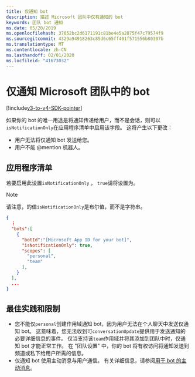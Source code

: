 ```yaml
---
title: 仅通知 bot
description: 描述 Microsoft 团队中仅有通知的 bot
keywords: 团队 bot 通知
ms.date: 05/20/2019
ms.openlocfilehash: 37652bc2d6171191c81be4e5a2875f47c79574f9
ms.sourcegitcommit: 4329a94918263c85d6c65ff401f571556b80307b
ms.translationtype: MT
ms.contentlocale: zh-CN
ms.lasthandoff: 02/01/2020
ms.locfileid: "41673032"
---
```

# <a name="notification-only-bots-in-microsoft-teams"></a>仅通知 Microsoft 团队中的 bot

[!include[v3-to-v4-SDK-pointer](~/includes/v3-to-v4-pointer-bots.md)]

如果你的 bot 的唯一用途是将通知传递给用户，而不是会话，则可以`isNotificationOnly`在应用程序清单中启用该字段。 这将产生以下更改：

* 用户无法将仅通知 bot 发送给您。
* 用户不能 @mention 机器人。

## <a name="app-manifest"></a>应用程序清单

若要启用此设置`isNotificationOnly` ， `true`请将设置为。

> [!NOTE]
> 请注意，的值`isNotificationOnly`是布尔值，而不是字符串。

```json
{
  ⋮
  "bots":[
    {
      "botId":"[Microsoft App ID for your bot]",
      "isNotificationOnly": true,
      "scopes": [
        "personal",
        "team"
      ],
    }
  ],
  ...
}
```

## <a name="best-practices-and-limitations"></a>最佳实践和限制

* 您不能仅`personal`创建作用域通知 bot，因为用户无法在个人聊天中发送仅通知 bot。 这意味着，您无法收到可`conversationUpdate`提供用于发送通知的必要详细信息的事件。 仅当支持该`team`作用域并将其添加到团队中时，仅通知 bot 才能正常工作。 在 "团队设置" 中，你的 bot 将有权访问将通知发送到频道或私下给用户所需的信息。
* 仅通知 bot 使用主动消息与用户通信。 有关详细信息，请参阅[用于 bot 的主动消息](~/resources/bot-v3/bot-conversations/bots-conv-proactive.md)。
